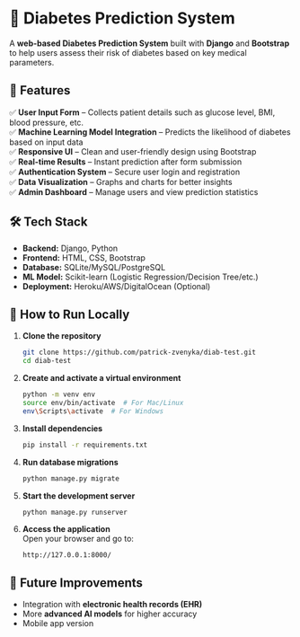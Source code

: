 
# 🏥 Diabetes Prediction System  

A **web-based Diabetes Prediction System** built with **Django** and **Bootstrap** to help users assess their risk of diabetes based on key medical parameters.  

## 🚀 Features  
✅ **User Input Form** – Collects patient details such as glucose level, BMI, blood pressure, etc.  
✅ **Machine Learning Model Integration** – Predicts the likelihood of diabetes based on input data  
✅ **Responsive UI** – Clean and user-friendly design using Bootstrap  
✅ **Real-time Results** – Instant prediction after form submission  
✅ **Authentication System** – Secure user login and registration  
✅ **Data Visualization** – Graphs and charts for better insights  
✅ **Admin Dashboard** – Manage users and view prediction statistics  

## 🛠️ Tech Stack  
- **Backend:** Django, Python  
- **Frontend:** HTML, CSS, Bootstrap  
- **Database:** SQLite/MySQL/PostgreSQL  
- **ML Model:** Scikit-learn (Logistic Regression/Decision Tree/etc.)  
- **Deployment:** Heroku/AWS/DigitalOcean (Optional)  

## 🎯 How to Run Locally  
1. **Clone the repository**  
   ```bash
   git clone https://github.com/patrick-zvenyka/diab-test.git
   cd diab-test
   ```

2. **Create and activate a virtual environment**  
   ```bash
   python -m venv env
   source env/bin/activate  # For Mac/Linux
   env\Scripts\activate  # For Windows
   ```

3. **Install dependencies**  
   ```bash
   pip install -r requirements.txt
   ```

4. **Run database migrations**  
   ```bash
   python manage.py migrate
   ```

5. **Start the development server**  
   ```bash
   python manage.py runserver
   ```

6. **Access the application**  
   Open your browser and go to:  
   ```
   http://127.0.0.1:8000/
   ```

## 📌 Future Improvements  
- Integration with **electronic health records (EHR)**  
- More **advanced AI models** for higher accuracy  
- Mobile app version  



